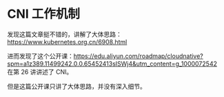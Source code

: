 # CNI 工作机制

发现这篇文章挺不错的，讲解了大体思路：https://www.kubernetes.org.cn/6908.html

进而发现了这个公开课：https://edu.aliyun.com/roadmap/cloudnative?spm=a1z389.11499242.0.0.65452413sISWj4&utm_content=g_1000072542 在第 26 讲讲述了 CNI。

但是这篇公开课只讲了大体思路，并没有深入细节。

